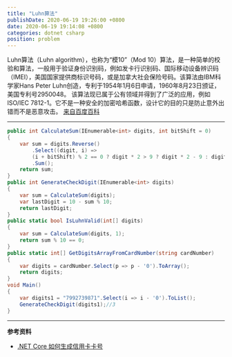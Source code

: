 ```yaml
---
title: "Luhn算法"
publishDate: 2020-06-19 19:26:00 +0800
date: 2020-06-19 19:14:08 +0800
categories: dotnet csharp
position: problem
---
```


Luhn算法（Luhn algorithm），也称为“模10”（Mod 10）算法，是一种简单的校验和算法，一般用于验证身份识别码，例如发卡行识别码、国际移动设备辨识码（IMEI），美国国家提供商标识号码，或是加拿大社会保险号码。该算法由IBM科学家Hans Peter Luhn创造，专利于1954年1月6日申请，1960年8月23日颁证，美国专利号2950048。
该算法现已属于公有领域并得到了广泛的应用，例如ISO/IEC 7812-1。它不是一种安全的加密哈希函数，设计它的目的只是防止意外出错而不是恶意攻击。 [来自百度百科](https://baike.baidu.com/item/Luhn%E7%AE%97%E6%B3%95/22799984)

---

<div id="toc"></div>

```c#
public int CalculateSum(IEnumerable<int> digits, int bitShift = 0)
{
    var sum = digits.Reverse()
        .Select((digit, i) =>
        (i + bitShift) % 2 == 0 ? digit * 2 > 9 ? digit * 2 - 9 : digit * 2 : digit)
        .Sum();
    return sum;
}
public int GenerateCheckDigit(IEnumerable<int> digits)
{
    var sum = CalculateSum(digits);
    var lastDigit = 10 - sum % 10;
    return lastDigit;
}
public static bool IsLuhnValid(int[] digits)
{
    var sum = CalculateSum(digits, 1);
    return sum % 10 == 0;
}
public static int[] GetDigitsArrayFromCardNumber(string cardNumber)
{
    var digits = cardNumber.Select(p => p - '0').ToArray();
    return digits;
}
void Main()
{
    var digits1 = "7992739871".Select(i => i - '0').ToList();
    GenerateCheckDigit(digits1);//3
}
```

---

**参考资料**

- [.NET Core 如何生成信用卡卡号](https://blog.csdn.net/sD7O95O/article/details/105061567)
